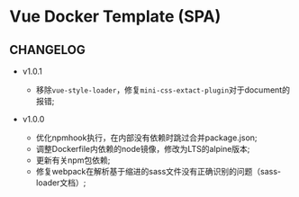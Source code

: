 # Vue Docker Template (SPA)

## CHANGELOG

- v1.0.1
  - 移除`vue-style-loader`，修复`mini-css-extact-plugin`对于document的报错;

- v1.0.0
  - 优化npmhook执行，在内部没有依赖时跳过合并package.json;
  - 调整Dockerfile内依赖的node镜像，修改为LTS的alpine版本;
  - 更新有关npm包依赖;
  - 修复webpack在解析基于缩进的sass文件没有正确识别的问题（sass-loader文档）;